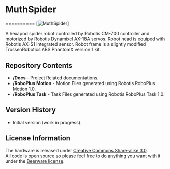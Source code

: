 # MuthSpider
==========
[![MuthSpider](https://s3-ap-southeast-1.amazonaws.com/muthanna/MuthSpider.png)]<br>

A hexapod spider robot controlled by Robotis CM-700 controller and motorized by Robotis Dynamixel AX-18A servos. Robot head is equiped with Robotis AX-S1 integrated sensor. Robot frame is a slightly modified TrossenRobotics ABS PhantomX version 1 kit.


Repository Contents
-------------------

* **/Docs** - Project Related documentations.
* **/RoboPlus Motion** - Motion Files generated using Robotis RoboPlus Motion 1.0.
* **/RoboPlus Task** - Task Files generated using Robotis RoboPlus Task 1.0.


Version History
---------------
* Initial version (work in progress).


License Information
-------------------
The hardware is released under [Creative Commons Share-alike 3.0](http://creativecommons.org/licenses/by-sa/3.0/).  
All code is open source so please feel free to do anything you want with it under the [Beerware license](http://en.wikipedia.org/wiki/Beerware).

